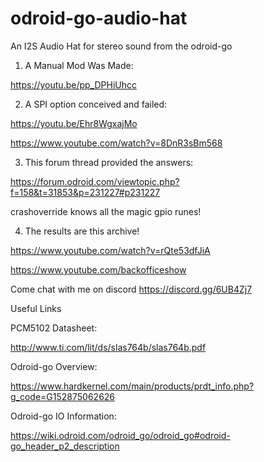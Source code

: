 # odroid-go-audio-hat
An I2S Audio Hat for stereo sound from the odroid-go

1) A Manual Mod Was Made:

https://youtu.be/pp_DPHiUhcc

2) A SPI option conceived and failed:

https://youtu.be/Ehr8WgxajMo

https://www.youtube.com/watch?v=8DnR3sBm568

3) This forum thread provided the answers:

https://forum.odroid.com/viewtopic.php?f=158&t=31853&p=231227#p231227

crashoverride knows all the magic gpio runes!

4) The results are this archive!

https://www.youtube.com/watch?v=rQte53dfJiA

https://www.youtube.com/backofficeshow

Come chat with me on discord https://discord.gg/6UB4Zj7

Useful Links

PCM5102 Datasheet:

http://www.ti.com/lit/ds/slas764b/slas764b.pdf

Odroid-go Overview:

https://www.hardkernel.com/main/products/prdt_info.php?g_code=G152875062626

Odroid-go IO Information:

https://wiki.odroid.com/odroid_go/odroid_go#odroid-go_header_p2_description
